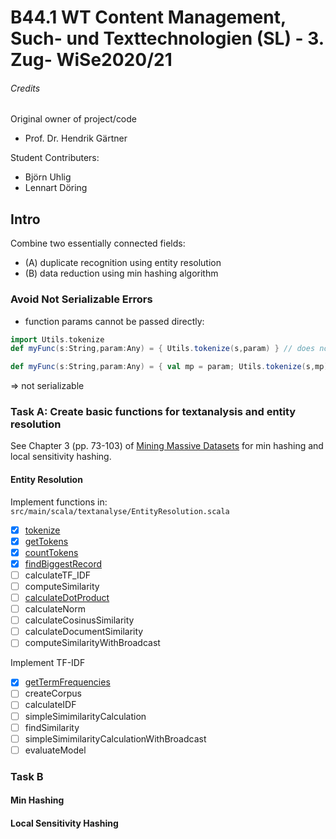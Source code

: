 # B44.1 WT Content Management, Such- und Texttechnologien (SL) - 3. Zug- WiSe2020/21

###### Credits
Original owner of project/code 
- Prof. Dr. Hendrik Gärtner

Student Contributers: 
- Björn Uhlig  
- Lennart Döring

## Intro
Combine two essentially connected fields:  
- (A) duplicate recognition using entity resolution
- (B) data reduction using min hashing algorithm 

### Avoid Not Serializable Errors

- function params cannot be passed directly: 
```Scala
import Utils.tokenize
def myFunc(s:String,param:Any) = { Utils.tokenize(s,param) } // does not work

def myFunc(s:String,param:Any) = { val mp = param; Utils.tokenize(s,mp) } // does work
```
 => not serializable

### Task A: Create basic functions for textanalysis and entity resolution 
See Chapter 3 (pp. 73-103) of [Mining Massive Datasets](http://infolab.stanford.edu/~ullman/mmds/book.pdf) for min hashing and local sensitivity hashing.


#### Entity Resolution
Implement functions in: `src/main/scala/textanalyse/EntityResolution.scala`

- [x] [tokenize](./src/main/scala/textanalyse/EntityResolution.scala#L121) 
- [x] [getTokens](./src/main/scala/textanalyse/EntityResolution.scala#L22) 
- [x] [countTokens](./src/main/scala/textanalyse/EntityResolution.scala#L33) 
- [x] [findBiggestRecord](./src/main/scala/textanalyse/EntityResolution.scala#L43)
- [ ] calculateTF_IDF
- [ ] computeSimilarity
- [ ] [calculateDotProduct](./src/main/scala/textanalyse/EntityResolution.scala#L163)
- [ ] calculateNorm
- [ ] calculateCosinusSimilarity
- [ ] calculateDocumentSimilarity
- [ ] computeSimilarityWithBroadcast

Implement TF-IDF 
- [x] [getTermFrequencies](./src/main/scala/textanalyse/EntityResolution.scala#L133)
- [ ] createCorpus
- [ ] calculateIDF
- [ ] simpleSimimilarityCalculation
- [ ] findSimilarity
- [ ] simpleSimimilarityCalculationWithBroadcast
- [ ] evaluateModel

### Task B

#### Min Hashing

#### Local Sensitivity Hashing 

